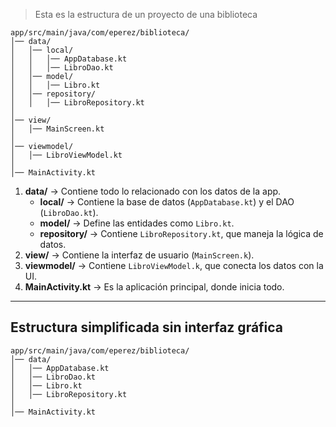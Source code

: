 > Esta es la estructura de un proyecto de una biblioteca

```
app/src/main/java/com/eperez/biblioteca/
│── data/
│   │── local/
│   │   │── AppDatabase.kt
│   │   │── LibroDao.kt
│   │── model/
│   │   │── Libro.kt
│   │── repository/
│   │   │── LibroRepository.kt
│
│── view/
│   │── MainScreen.kt
│
│── viewmodel/
│   │── LibroViewModel.kt
│
│── MainActivity.kt
```

1. **data/** → Contiene todo lo relacionado con los datos de la app.
	- **local/** → Contiene la base de datos (`AppDatabase.kt`) y el DAO (`LibroDao.kt`).
	- **model/** → Define las entidades como `Libro.kt`.
	- **repository/** → Contiene `LibroRepository.kt`, que maneja la lógica de datos.
2. **view/** → Contiene la interfaz de usuario (`MainScreen.k`).
3. **viewmodel/** → Contiene `LibroViewModel.k`, que conecta los datos con la UI.
4. **MainActivity.kt** → Es la aplicación principal, donde inicia todo.

---

## Estructura simplificada sin interfaz gráfica

```
app/src/main/java/com/eperez/biblioteca/
│── data/
│   │── AppDatabase.kt
│   │── LibroDao.kt
│   │── Libro.kt
│   │── LibroRepository.kt
│
│── MainActivity.kt
```